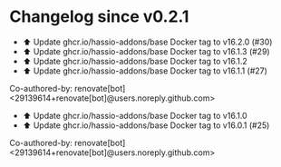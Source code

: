 # Changelog since v0.2.1
- ⬆️ Update ghcr.io/hassio-addons/base Docker tag to v16.2.0 (#30) 
- ⬆️ Update ghcr.io/hassio-addons/base Docker tag to v16.1.3 (#29) 
- ⬆️ Update ghcr.io/hassio-addons/base Docker tag to v16.1.2 
- ⬆️ Update ghcr.io/hassio-addons/base Docker tag to v16.1.1 (#27)

Co-authored-by: renovate[bot] <29139614+renovate[bot]@users.noreply.github.com> 
- ⬆️ Update ghcr.io/hassio-addons/base Docker tag to v16.1.0 
- ⬆️ Update ghcr.io/hassio-addons/base Docker tag to v16.0.1 (#25)

Co-authored-by: renovate[bot] <29139614+renovate[bot]@users.noreply.github.com> 
